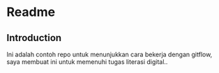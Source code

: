 # Readme

## Introduction

Ini adalah contoh repo untuk menunjukkan cara bekerja dengan gitflow, saya membuat ini untuk memenuhi tugas literasi digital..